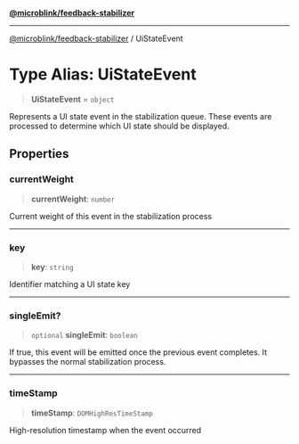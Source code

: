 [**@microblink/feedback-stabilizer**](../README.md)

***

[@microblink/feedback-stabilizer](../README.md) / UiStateEvent

# Type Alias: UiStateEvent

> **UiStateEvent** = `object`

Represents a UI state event in the stabilization queue.
These events are processed to determine which UI state should be displayed.

## Properties

### currentWeight

> **currentWeight**: `number`

Current weight of this event in the stabilization process

***

### key

> **key**: `string`

Identifier matching a UI state key

***

### singleEmit?

> `optional` **singleEmit**: `boolean`

If true, this event will be emitted once the previous event completes.
It bypasses the normal stabilization process.

***

### timeStamp

> **timeStamp**: `DOMHighResTimeStamp`

High-resolution timestamp when the event occurred
